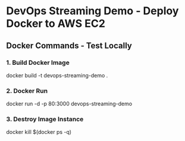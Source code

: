 # DevOps Streaming Demo - Deploy Docker to AWS EC2

## Docker Commands - Test Locally

### 1. Build Docker Image

docker build -t devops-streaming-demo .

### 2. Docker Run

docker run -d -p 80:3000 devops-streaming-demo

### 3. Destroy Image Instance

docker kill $(docker ps -q)
